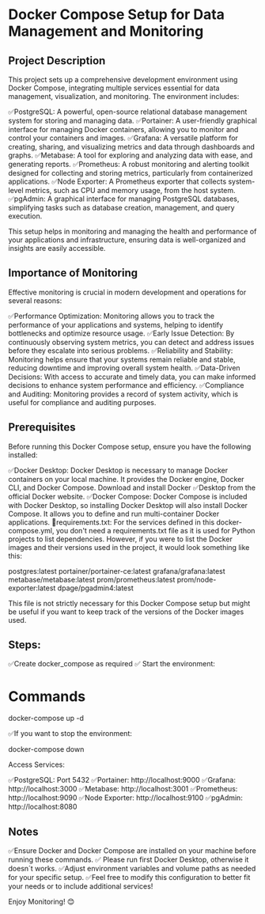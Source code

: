# Docker Compose Setup for Data Management and Monitoring
## Project Description

This project sets up a comprehensive development environment using Docker Compose, integrating multiple services essential for data management, visualization, and monitoring. The environment includes:

✅PostgreSQL: A powerful, open-source relational database management system for storing and managing data.
✅Portainer: A user-friendly graphical interface for managing Docker containers, allowing you to monitor and control your containers and images.
✅Grafana: A versatile platform for creating, sharing, and visualizing metrics and data through dashboards and graphs.
✅Metabase: A tool for exploring and analyzing data with ease, and generating reports.
✅Prometheus: A robust monitoring and alerting toolkit designed for collecting and storing metrics, particularly from containerized applications.
✅Node Exporter: A Prometheus exporter that collects system-level metrics, such as CPU and memory usage, from the host system.
✅pgAdmin: A graphical interface for managing PostgreSQL databases, simplifying tasks such as database creation, management, and query execution.

This setup helps in monitoring and managing the health and performance of your applications and infrastructure, ensuring data is well-organized and insights are easily accessible.

## Importance of Monitoring

Effective monitoring is crucial in modern development and operations for several reasons:

✅Performance Optimization: Monitoring allows you to track the performance of your applications and systems, helping to identify bottlenecks and optimize resource usage.
✅Early Issue Detection: By continuously observing system metrics, you can detect and address issues before they escalate into serious problems.
✅Reliability and Stability: Monitoring helps ensure that your systems remain reliable and stable, reducing downtime and improving overall system health.
✅Data-Driven Decisions: With access to accurate and timely data, you can make informed decisions to enhance system performance and efficiency.
✅Compliance and Auditing: Monitoring provides a record of system activity, which is useful for compliance and auditing purposes.

## Prerequisites

Before running this Docker Compose setup, ensure you have the following installed:

✅Docker Desktop: Docker Desktop is necessary to manage Docker containers on your local machine. It provides the Docker engine, Docker CLI, and Docker Compose. Download and install Docker ✅Desktop from the official Docker website.
✅Docker Compose: Docker Compose is included with Docker Desktop, so installing Docker Desktop will also install Docker Compose. It allows you to define and run multi-container Docker applications.
🤔requirements.txt: For the services defined in this docker-compose.yml, you don't need a requirements.txt file as it is used for Python projects to list dependencies. However, if you were to list the Docker images and their versions used in the project, it would look something like this:


postgres:latest
portainer/portainer-ce:latest
grafana/grafana:latest
metabase/metabase:latest
prom/prometheus:latest
prom/node-exporter:latest
dpage/pgadmin4:latest

This file is not strictly necessary for this Docker Compose setup but might be useful if you want to keep track of the versions of the Docker images used.

## Steps:
✅Create docker_compose as required
✅ Start the environment:

# Commands
docker-compose up -d

✅If you want to stop the environment:

docker-compose down

Access Services:

✅PostgreSQL: Port 5432
✅Portainer: http://localhost:9000
✅Grafana: http://localhost:3000
✅Metabase: http://localhost:3001
✅Prometheus: http://localhost:9090
✅Node Exporter: http://localhost:9100
✅pgAdmin: http://localhost:8080

## Notes

✅Ensure Docker and Docker Compose are installed on your machine before running these commands.
✅ Please run first Docker Desktop, otherwise it doesn´t works.
✅Adjust environment variables and volume paths as needed for your specific setup.
✅Feel free to modify this configuration to better fit your needs or to include additional services!

Enjoy Monitoring! 😊
